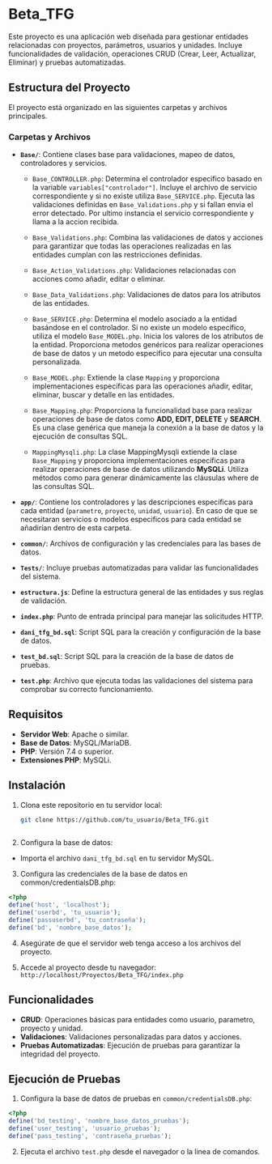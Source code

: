 
# Beta_TFG

Este proyecto es una aplicación web diseñada para gestionar entidades relacionadas con proyectos, parámetros, usuarios y unidades. Incluye funcionalidades de validación, operaciones CRUD (Crear, Leer, Actualizar, Eliminar) y pruebas automatizadas.

## Estructura del Proyecto

El proyecto está organizado en las siguientes carpetas y archivos principales.
### Carpetas y Archivos

- **`Base/`**: Contiene clases base para validaciones, mapeo de datos, controladores y servicios.
  - `Base_CONTROLLER.php`: Determina el controlador especifico basado en la variable ``variables["controlador"]``. Incluye el archivo de servicio correspondiente y si no existe utiliza ``Base_SERVICE.php``. Ejecuta las validaciones definidas en ``Base_Validations.php`` y si fallan envia el error detectado. Por ultimo instancia el servicio correspondiente y llama a la accion recibida.

  - `Base_Validations.php`: Combina las validaciones de datos y acciones para garantizar que todas las operaciones realizadas en las entidades cumplan con las restricciones definidas.
  - `Base_Action_Validations.php`: Validaciones relacionadas con acciones como añadir, editar o eliminar.
  - `Base_Data_Validations.php`: Validaciones de datos para los atributos de las entidades.

  - `Base_SERVICE.php`: Determina el modelo asociado a la entidad basándose en el controlador. Si no existe un modelo específico, utiliza el modelo ``Base_MODEL.php``. Inicia los valores de los atributos de la entidad. Proporciona metodos genéricos para realizar operaciones de base de datos y un metodo especifico para ejecutar una consulta personalizada. 

  - `Base_MODEL.php`: Extiende la clase ``Mapping`` y proporciona implementaciones específicas para las operaciones añadir, editar, eliminar, buscar y detalle en las entidades.
   - `Base_Mapping.php`: Proporciona la funcionalidad base para realizar operaciones de base de datos como **ADD, EDIT, DELETE** y **SEARCH**. Es una clase genérica que maneja la conexión a la base de datos y la ejecución de consultas SQL.

  - `MappingMysqli.php`: La clase MappingMysqli extiende la clase ``Base_Mapping`` y proporciona implementaciones específicas para realizar operaciones de base de datos utilizando **MySQLi**. Utiliza métodos como para generar dinámicamente las cláusulas where de las consultas SQL.
- **`app/`**: Contiene los controladores y las descripciones específicas para cada entidad (`parametro`, `proyecto`, `unidad`, `usuario`). En caso de que se necesitaran servicios o modelos especificos para cada entidad se añadirían dentro de esta carpeta.

- **`common/`**: Archivos de configuración y las credenciales para las bases de datos.

- **`Tests/`**: Incluye pruebas automatizadas para validar las funcionalidades del sistema.

- **`estructura.js`**: Define la estructura general de las entidades y sus reglas de validación.

- **`index.php`**: Punto de entrada principal para manejar las solicitudes HTTP.

- **`dani_tfg_bd.sql`**: Script SQL para la creación y configuración de la base de datos.

- **`test_bd.sql`**: Script SQL para la creación de la base de datos de pruebas.

- **`test.php`**: Archivo que ejecuta todas las validaciones del sistema para comprobar su correcto funcionamiento.

## Requisitos

- **Servidor Web**: Apache o similar.
- **Base de Datos**: MySQL/MariaDB.
- **PHP**: Versión 7.4 o superior.
- **Extensiones PHP**: MySQLi.

## Instalación

1. Clona este repositorio en tu servidor local:
   ```bash
   git clone https://github.com/tu_usuario/Beta_TFG.git
  
2. Configura la base de datos: 
- Importa el archivo ``dani_tfg_bd.sql`` en tu servidor MySQL.

3. Configura las credenciales de la base de datos en common/credentialsDB.php:
```php
<?php
define('host', 'localhost');
define('userbd', 'tu_usuario');
define('passuserbd', 'tu_contraseña');
define('bd', 'nombre_base_datos');
```

4. Asegúrate de que el servidor web tenga acceso a los archivos del proyecto.

5. Accede al proyecto desde tu navegador:
 ``http://localhost/Proyectos/Beta_TFG/index.php``

## Funcionalidades

- **CRUD**: Operaciones básicas para entidades como usuario, parametro, proyecto y unidad.
- **Validaciones**: Validaciones personalizadas para datos y acciones.
- **Pruebas Automatizadas**: Ejecución de pruebas para garantizar la integridad del proyecto.

## Ejecución de Pruebas
1. Configura la base de datos de pruebas en `common/credentialsDB.php`:
```php
<?php
define('bd_testing', 'nombre_base_datos_pruebas');
define('user_testing', 'usuario_pruebas');
define('pass_testing', 'contraseña_pruebas');
```
2. Ejecuta el archivo `test.php` desde el navegador o la linea de comandos.
